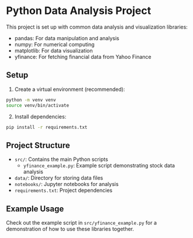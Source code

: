 # Python Data Analysis Project

This project is set up with common data analysis and visualization libraries:
- pandas: For data manipulation and analysis
- numpy: For numerical computing
- matplotlib: For data visualization
- yfinance: For fetching financial data from Yahoo Finance

## Setup

1. Create a virtual environment (recommended):
```bash
python -m venv venv
source venv/bin/activate
```

2. Install dependencies:
```bash
pip install -r requirements.txt
```

## Project Structure

- `src/`: Contains the main Python scripts
  - `yfinance_example.py`: Example script demonstrating stock data analysis
- `data/`: Directory for storing data files
- `notebooks/`: Jupyter notebooks for analysis
- `requirements.txt`: Project dependencies

## Example Usage

Check out the example script in `src/yfinance_example.py` for a demonstration of how to use these libraries together. 